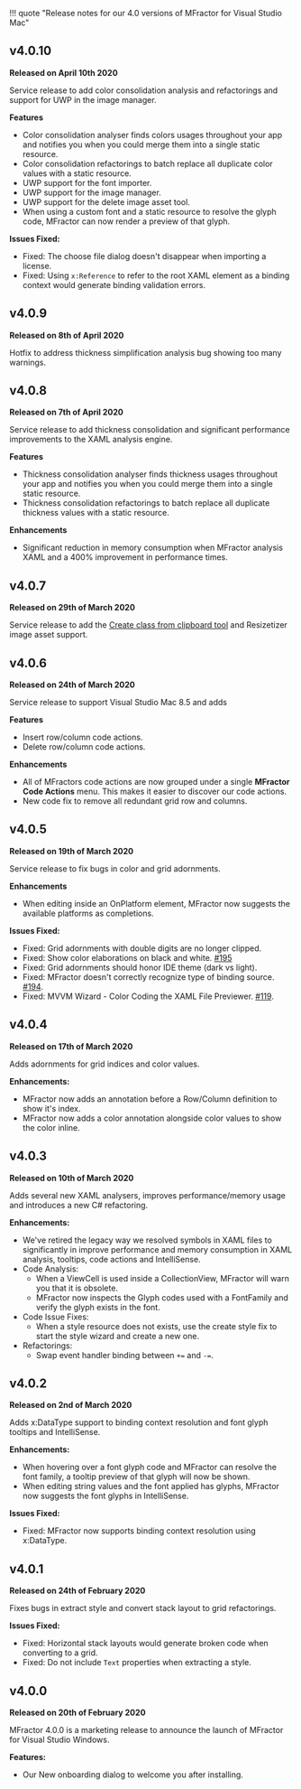 !!! quote "Release notes for our 4.0 versions of MFractor for Visual Studio Mac"

## v4.0.10
**Released on April 10th 2020**

Service release to add color consolidation analysis and refactorings and support for UWP in the image manager.

**Features**

 * Color consolidation analyser finds colors usages throughout your app and notifies you when you could merge them into a single static resource.
 * Color consolidation refactorings to batch replace all duplicate color values with a static resource.
 * UWP support for the font importer.
 * UWP support for the image manager.
 * UWP support for the delete image asset tool.
 * When using a custom font and a static resource to resolve the glyph code, MFractor can now render a preview of that glyph.

 **Issues Fixed:**

  * Fixed: The choose file dialog doesn't disappear when importing a license.
  * Fixed: Using `x:Reference` to refer to the root XAML element as a binding context would generate binding validation errors.

## v4.0.9

**Released on 8th of April 2020**

Hotfix to address thickness simplification analysis bug showing too many warnings.

## v4.0.8

**Released on 7th of April 2020**

Service release to add thickness consolidation and significant performance improvements to the XAML analysis engine.

**Features**

 * Thickness consolidation analyser finds thickness usages throughout your app and notifies you when you could merge them into a single static resource.
 * Thickness consolidation refactorings to batch replace all duplicate thickness values with a static resource.

**Enhancements**

  * Significant reduction in memory consumption when MFractor analysis XAML and a 400% improvement in performance times.

## v4.0.7

**Released on 29th of March 2020**

 Service release to add the [Create class from clipboard tool](/csharp/create-class-from-clipboard) and Resizetizer image asset support.

## v4.0.6

**Released on 24th of March 2020**

Service release to support Visual Studio Mac 8.5 and adds

**Features**

 * Insert row/column code actions.
 * Delete row/column code actions.

**Enhancements**

 * All of MFractors code actions are now grouped under a single **MFractor Code Actions** menu. This makes it easier to discover our code actions.
 * New code fix to remove all redundant grid row and columns.

## v4.0.5

**Released on 19th of March 2020**

Service release to fix bugs in color and grid adornments.

**Enhancements**

 * When editing inside an OnPlatform element, MFractor now suggests the available platforms as completions.

**Issues Fixed:**

 * Fixed: Grid adornments with double digits are no longer clipped.
 * Fixed: Show color elaborations on black and white. [#195](https://github.com/mfractor/mfractor-feedback/issues/195)
 * Fixed: Grid adornments should honor IDE theme (dark vs light).
 * Fixed: MFractor doesn't correctly recognize type of binding source. [#194](https://github.com/mfractor/mfractor-feedback/issues/194).
 * Fixed: MVVM Wizard - Color Coding the XAML File Previewer. [#119](https://github.com/mfractor/mfractor-feedback/issues/179).

## v4.0.4
**Released on 17th of March 2020**

Adds adornments for grid indices and color values.

**Enhancements:**

 * MFractor now adds an annotation before a Row/Column definition to show it's index.
 * MFractor now adds a color annotation alongside color values to show the color inline.

## v4.0.3
**Released on 10th of March 2020**

Adds several new XAML analysers, improves performance/memory usage and introduces a new C# refactoring.

**Enhancements:**

 * We've retired the legacy way we resolved symbols in XAML files to significantly in improve performance and memory consumption in XAML analysis, tooltips, code actions and IntelliSense.
 * Code Analysis:
   * When a ViewCell is used inside a CollectionView, MFractor will warn you that it is obsolete.
   * MFractor now inspects the Glyph codes used with a FontFamily and verify the glyph exists in the font.
 * Code Issue Fixes:
   * When a style resource does not exists, use the create style fix to start the style wizard and create a new one.
 * Refactorings:
   * Swap event handler binding between `+=` and `-=`.

## v4.0.2
**Released on 2nd of March 2020**

Adds x:DataType support to binding context resolution and font glyph tooltips and IntelliSense.

**Enhancements:**

 * When hovering over a font glyph code and MFractor can resolve the font family, a tooltip preview of that glyph will now be shown.
 * When editing string values and the font applied has glyphs, MFractor now suggests the font glyphs in IntelliSense.

**Issues Fixed:**

 * Fixed: MFractor now supports binding context resolution using x:DataType.

## v4.0.1
**Released on 24th of February 2020**

Fixes bugs in extract style and convert stack layout to grid refactorings.

**Issues Fixed:**

 * Fixed: Horizontal stack layouts would generate broken code when converting to a grid.
 * Fixed: Do not include `Text` properties when extracting a style.

## v4.0.0
**Released on 20th of February 2020**

MFractor 4.0.0 is a marketing release to announce the launch of MFractor for Visual Studio Windows.

**Features:**

 * Our New onboarding dialog to welcome you after installing.
